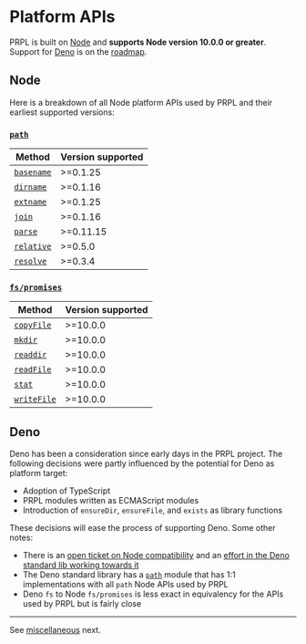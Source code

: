 <!--
title: Platform APIs
slug: /platform-apis
order: 08
-->

# Platform APIs

PRPL is built on [Node](https://nodejs.org/en/) and **supports Node version 10.0.0 or greater**. Support for 
[Deno](https://deno.land) is on the [roadmap](/roadmap).

## Node

Here is a breakdown of all Node platform APIs used by PRPL and their earliest supported versions:

### [`path`](https://nodejs.org/api/path.html)
| Method | Version supported |
| --- | --- |
| [`basename`](https://nodejs.org/api/path.html#path_path_basename_path_ext) | >=0.1.25 |
| [`dirname`](https://nodejs.org/api/path.html#path_path_dirname_path) | >=0.1.16 |
| [`extname`](https://nodejs.org/api/path.html#path_path_extname_path) | >=0.1.25 |
| [`join`](https://nodejs.org/api/path.html#path_path_join_paths) | >=0.1.16 |
| [`parse`](https://nodejs.org/api/path.html#path_path_parse_path) | >=0.11.15 |
| [`relative`](https://nodejs.org/api/path.html#path_path_relative_from_to) | >=0.5.0 |
| [`resolve`](https://nodejs.org/api/path.html#path_path_resolve_paths) | >=0.3.4 |

### [`fs/promises`](https://nodejs.org/api/fs.html#fs_promises_api)
| Method | Version supported |
| --- | --- |
| [`copyFile`](https://nodejs.org/api/fs.html#fs_fspromises_copyfile_src_dest_mode) | >=10.0.0 |
| [`mkdir`](https://nodejs.org/api/fs.html#fs_fspromises_mkdir_path_options) | >=10.0.0 |
| [`readdir`](https://nodejs.org/api/fs.html#fs_fspromises_readdir_path_options) | >=10.0.0 |
| [`readFile`](https://nodejs.org/api/fs.html#fs_fspromises_readfile_path_options) | >=10.0.0 |
| [`stat`](https://nodejs.org/api/fs.html#fs_fspromises_stat_path_options) | >=10.0.0 |
| [`writeFile`](https://nodejs.org/api/fs.html#fs_fspromises_writefile_file_data_options) | >=10.0.0 |

## Deno

Deno has been a consideration since early days in the PRPL project. The following decisions were partly influenced by 
the potential for Deno as platform target:

- Adoption of TypeScript
- PRPL modules written as ECMAScript modules
- Introduction of `ensureDir`,  `ensureFile`, and `exists` as library functions

These decisions will ease the process of supporting Deno. Some other notes:

- There is an [open ticket on Node compatibility](https://github.com/denoland/deno/issues/2644_) and an [effort in the Deno standard lib working towards it](https://deno.land/std@0.105.0/node)
- The Deno standard library has a [`path`](https://deno.land/std@0.105.0/path) module that has 1:1 implementations 
  with all `path` Node APIs used by PRPL
- Deno `fs` to Node `fs/promises` is less exact in equivalency for the APIs used by PRPL but is fairly close

---

See [miscellaneous](/misc) next.